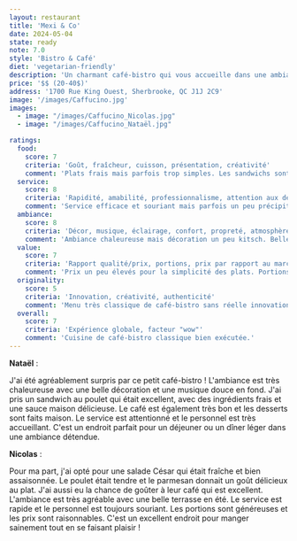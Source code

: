 ```yaml
---
layout: restaurant
title: 'Mexi & Co'
date: 2024-05-04
state: ready
note: 7.0
style: 'Bistro & Café'
diet: 'vegetarian-friendly'
description: 'Un charmant café-bistro qui vous accueille dans une ambiance chaleureuse et conviviale !'
price: '$$ (20-40$)'
address: '1700 Rue King Ouest, Sherbrooke, QC J1J 2C9'
image: '/images/Caffucino.jpg'
images:
  - image: "/images/Caffucino_Nicolas.jpg"
  - image: "/images/Caffucino_Nataël.jpg"

ratings:
  food:
    score: 7
    criteria: 'Goût, fraîcheur, cuisson, présentation, créativité'
    comment: 'Plats frais mais parfois trop simples. Les sandwichs sont bons mais manquent d'
  service:
    score: 8
    criteria: 'Rapidité, amabilité, professionnalisme, attention aux détails'
    comment: 'Service efficace et souriant mais parfois un peu précipité. Personnel accueillant mais manque de personnalité.'
  ambiance:
    score: 8
    criteria: 'Décor, musique, éclairage, confort, propreté, atmosphère générale'
    comment: 'Ambiance chaleureuse mais décoration un peu kitsch. Belle terrasse en été mais peut être bruyante.'
  value:
    score: 7
    criteria: 'Rapport qualité/prix, portions, prix par rapport au marché'
    comment: 'Prix un peu élevés pour la simplicité des plats. Portions correctes mais pas exceptionnelles.'
  originality:
    score: 5
    criteria: 'Innovation, créativité, authenticité'
    comment: 'Menu très classique de café-bistro sans réelle innovation. Manque de créativité dans les recettes.'
  overall:
    score: 7
    criteria: 'Expérience globale, facteur "wow"'
    comment: 'Cuisine de café-bistro classique bien exécutée.'
---
```




<strong>Nataël</strong> :

J'ai été agréablement surpris par ce petit café-bistro ! L'ambiance est très chaleureuse avec une belle décoration et une musique douce en fond. J'ai pris un sandwich au poulet qui était excellent, avec des ingrédients frais et une sauce maison délicieuse. Le café est également très bon et les desserts sont faits maison. Le service est attentionné et le personnel est très accueillant. C'est un endroit parfait pour un déjeuner ou un dîner léger dans une ambiance détendue.

<strong>Nicolas</strong> :

Pour ma part, j'ai opté pour une salade César qui était fraîche et bien assaisonnée. Le poulet était tendre et le parmesan donnait un goût délicieux au plat. J'ai aussi eu la chance de goûter à leur café qui est excellent. L'ambiance est très agréable avec une belle terrasse en été. Le service est rapide et le personnel est toujours souriant. Les portions sont généreuses et les prix sont raisonnables. C'est un excellent endroit pour manger sainement tout en se faisant plaisir !